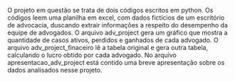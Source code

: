 O projeto em questão se trata de dois códigos escritos em python. 
Os códigos leem uma planilha em excel, com dados fictícios de um escritório de advocacia, duscando extrair informações a respeito do desempenho da equipe de advogados.
O arquivo adv_project gera um gráfico que mostra a quantidade de casos ativos, perdidos e ganhados de cada advogado.
O arquivo adv_project_finaceiro lê a tabela original e gera outra tabela, calculando o lucro obtido por cada advogado.
No arquivo apresentacao_adv_project está contido uma breve apresentação sobre os dados analisados nesse projeto.
